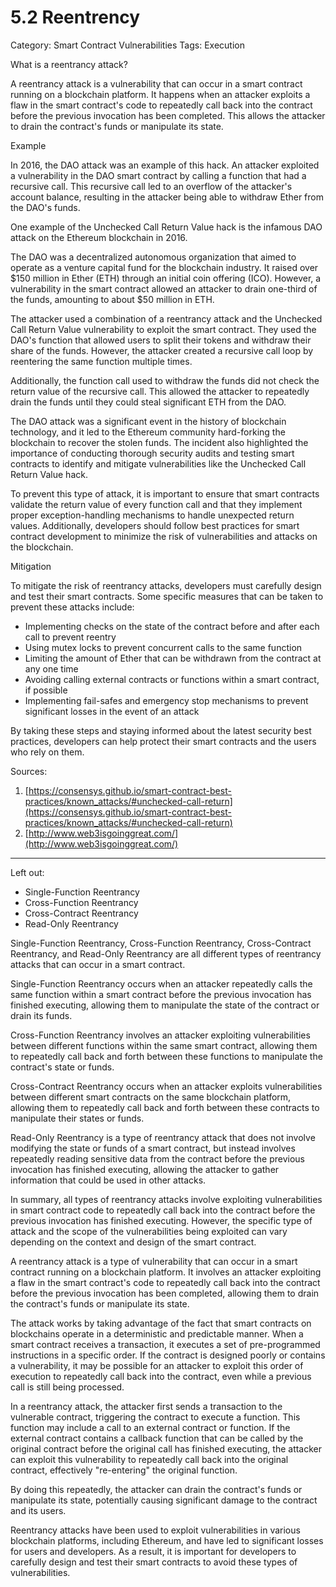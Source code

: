 # 5.2 Reentrency

Category: Smart Contract Vulnerabilities
Tags: Execution

What is a reentrancy attack?

A reentrancy attack is a vulnerability that can occur in a smart contract running on a blockchain platform. It happens when an attacker exploits a flaw in the smart contract's code to repeatedly call back into the contract before the previous invocation has been completed. This allows the attacker to drain the contract's funds or manipulate its state.

Example

In 2016, the DAO attack was an example of this hack. An attacker exploited a vulnerability in the DAO smart contract by calling a function that had a recursive call. This recursive call led to an overflow of the attacker's account balance, resulting in the attacker being able to withdraw Ether from the DAO's funds.

One example of the Unchecked Call Return Value hack is the infamous DAO attack on the Ethereum blockchain in 2016.

The DAO was a decentralized autonomous organization that aimed to operate as a venture capital fund for the blockchain industry. It raised over $150 million in Ether (ETH) through an initial coin offering (ICO). However, a vulnerability in the smart contract allowed an attacker to drain one-third of the funds, amounting to about $50 million in ETH.

The attacker used a combination of a reentrancy attack and the Unchecked Call Return Value vulnerability to exploit the smart contract. They used the DAO's function that allowed users to split their tokens and withdraw their share of the funds. However, the attacker created a recursive call loop by reentering the same function multiple times.

Additionally, the function call used to withdraw the funds did not check the return value of the recursive call. This allowed the attacker to repeatedly drain the funds until they could steal significant ETH from the DAO.

The DAO attack was a significant event in the history of blockchain technology, and it led to the Ethereum community hard-forking the blockchain to recover the stolen funds. The incident also highlighted the importance of conducting thorough security audits and testing smart contracts to identify and mitigate vulnerabilities like the Unchecked Call Return Value hack.

To prevent this type of attack, it is important to ensure that smart contracts validate the return value of every function call and that they implement proper exception-handling mechanisms to handle unexpected return values. Additionally, developers should follow best practices for smart contract development to minimize the risk of vulnerabilities and attacks on the blockchain.

Mitigation

To mitigate the risk of reentrancy attacks, developers must carefully design and test their smart contracts. Some specific measures that can be taken to prevent these attacks include:

- Implementing checks on the state of the contract before and after each call to prevent reentry
- Using mutex locks to prevent concurrent calls to the same function
- Limiting the amount of Ether that can be withdrawn from the contract at any one time
- Avoiding calling external contracts or functions within a smart contract, if possible
- Implementing fail-safes and emergency stop mechanisms to prevent significant losses in the event of an attack

By taking these steps and staying informed about the latest security best practices, developers can help protect their smart contracts and the users who rely on them.

Sources: 

1. [https://consensys.github.io/smart-contract-best-practices/known_attacks/#unchecked-call-return](https://consensys.github.io/smart-contract-best-practices/known_attacks/#unchecked-call-return)
2. [http://www.web3isgoinggreat.com/](http://www.web3isgoinggreat.com/)

---

Left out:

- Single-Function Reentrancy
- Cross-Function Reentrancy
- Cross-Contract Reentrancy
- Read-Only Reentrancy

Single-Function Reentrancy, Cross-Function Reentrancy, Cross-Contract Reentrancy, and Read-Only Reentrancy are all different types of reentrancy attacks that can occur in a smart contract.

Single-Function Reentrancy occurs when an attacker repeatedly calls the same function within a smart contract before the previous invocation has finished executing, allowing them to manipulate the state of the contract or drain its funds.

Cross-Function Reentrancy involves an attacker exploiting vulnerabilities between different functions within the same smart contract, allowing them to repeatedly call back and forth between these functions to manipulate the contract's state or funds.

Cross-Contract Reentrancy occurs when an attacker exploits vulnerabilities between different smart contracts on the same blockchain platform, allowing them to repeatedly call back and forth between these contracts to manipulate their states or funds.

Read-Only Reentrancy is a type of reentrancy attack that does not involve modifying the state or funds of a smart contract, but instead involves repeatedly reading sensitive data from the contract before the previous invocation has finished executing, allowing the attacker to gather information that could be used in other attacks.

In summary, all types of reentrancy attacks involve exploiting vulnerabilities in smart contract code to repeatedly call back into the contract before the previous invocation has finished executing. However, the specific type of attack and the scope of the vulnerabilities being exploited can vary depending on the context and design of the smart contract.

A reentrancy attack is a type of vulnerability that can occur in a smart contract running on a blockchain platform. It involves an attacker exploiting a flaw in the smart contract's code to repeatedly call back into the contract before the previous invocation has been completed, allowing them to drain the contract's funds or manipulate its state.

The attack works by taking advantage of the fact that smart contracts on blockchains operate in a deterministic and predictable manner. When a smart contract receives a transaction, it executes a set of pre-programmed instructions in a specific order. If the contract is designed poorly or contains a vulnerability, it may be possible for an attacker to exploit this order of execution to repeatedly call back into the contract, even while a previous call is still being processed.

In a reentrancy attack, the attacker first sends a transaction to the vulnerable contract, triggering the contract to execute a function. This function may include a call to an external contract or function. If the external contract contains a callback function that can be called by the original contract before the original call has finished executing, the attacker can exploit this vulnerability to repeatedly call back into the original contract, effectively "re-entering" the original function.

By doing this repeatedly, the attacker can drain the contract's funds or manipulate its state, potentially causing significant damage to the contract and its users.

Reentrancy attacks have been used to exploit vulnerabilities in various blockchain platforms, including Ethereum, and have led to significant losses for users and developers. As a result, it is important for developers to carefully design and test their smart contracts to avoid these types of vulnerabilities.
